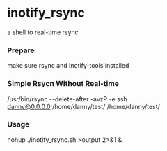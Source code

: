# inotify_rsync
a shell to real-time rsync

### Prepare
  make sure rsync and inotify-tools installed 

### Simple Rsycn Without Real-time 

  /usr/bin/rsync --delete-after -avzP -e ssh danny@0.0.0.0:/home/danny/test/  /home/danny/test/ 
  
  
### Usage
  nohup ./inotify_rsync.sh >output 2>&1 &
